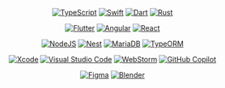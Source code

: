 <div align="center">

<!---
[![CSS](https://img.shields.io/badge/CSS-1572B6?logo=css3&logoColor=fff)](#)
[![HTML](https://img.shields.io/badge/HTML-%23E34F26.svg?logo=html5&logoColor=white)](#)
[![JavaScript](https://img.shields.io/badge/JavaScript-F7DF1E?logo=javascript&logoColor=000)](#)
-->
[![TypeScript](https://img.shields.io/badge/TypeScript-3178C6?logo=typescript&logoColor=fff)](#) [![Swift](https://img.shields.io/badge/Swift-F54A2A?logo=swift&logoColor=white)](#)
[![Dart](https://img.shields.io/badge/Dart-%230175C2.svg?logo=dart&logoColor=white)](#)
[![Rust](https://img.shields.io/badge/Rust-%23000000.svg?e&logo=rust&logoColor=white)](#)


[![Flutter](https://img.shields.io/badge/Flutter-02569B?logo=flutter&logoColor=fff)](#) [![Angular](https://img.shields.io/badge/Angular-%23DD0031.svg?logo=angular&logoColor=white)](#)
[![React](https://img.shields.io/badge/React-%2320232a.svg?logo=react&logoColor=%2361DAFB)](#)


[![NodeJS](https://img.shields.io/badge/Node.js-6DA55F?logo=node.js&logoColor=white)](#)
[![Nest](https://img.shields.io/badge/Nest.js-%23E0234E.svg?logo=nestjs&logoColor=white)](#)
[![MariaDB](https://img.shields.io/badge/MariaDB-003545?logo=mariadb&logoColor=white)](#)
[![TypeORM](https://img.shields.io/badge/TypeORM-FE0803?logo=typeorm&logoColor=fff)](#)


[![Xcode](https://img.shields.io/badge/Xcode-007ACC?logo=Xcode&logoColor=white)](#)
[![Visual Studio Code](https://custom-icon-badges.demolab.com/badge/Visual%20Studio%20Code-0078d7.svg?logo=vsc&logoColor=white)](#)
[![WebStorm](https://img.shields.io/badge/WebStorm-000?logo=webstorm&logoColor=fff)](#)
[![GitHub Copilot](https://img.shields.io/badge/GitHub%20Copilot-000?logo=githubcopilot&logoColor=fff)](#)

[![Figma](https://img.shields.io/badge/Figma-F24E1E?logo=figma&logoColor=white)](#)
[![Blender](https://img.shields.io/badge/Blender-%23F5792A.svg?logo=blender&logoColor=white)](#)



<!---

[![Ko-fi](https://img.shields.io/badge/Ko--fi-FF5E5B?logo=ko-fi&logoColor=white)](#)

[![Less](https://img.shields.io/badge/Less-1D365D?logo=less&logoColor=fff)](#)

[![Sass](https://img.shields.io/badge/Sass-C69?logo=sass&logoColor=fff)](#)

[![Steam](https://img.shields.io/badge/Steam-%23000000.svg?logo=steam&logoColor=white)](#)

[![macOS](https://img.shields.io/badge/macOS-000000?logo=apple&logoColor=F0F0F0)](#)

[![Ubuntu](https://img.shields.io/badge/Ubuntu-E95420?logo=ubuntu&logoColor=white)](#)

[![Windows](https://custom-icon-badges.demolab.com/badge/Windows-0078D6?logo=windows11&logoColor=white)](#)

-->

  
</div>
